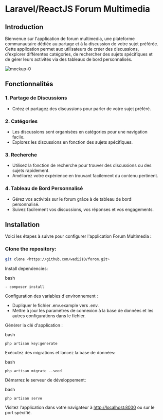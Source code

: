 # Laravel/ReactJS Forum Multimedia

## Introduction

Bienvenue sur l'application de forum multimedia, une plateforme communautaire dédiée au partage et à la discussion de votre sujet préférée. Cette application permet aux utilisateurs de créer des discussions, d'explorer différentes catégories, de rechercher des sujets spécifiques et de gérer leurs activités via des tableaux de bord personnalisés.

![mockup-0](https://github.com/aldiandarwin/forum-app/assets/70283015/ca0a4718-149e-4651-9237-dd5cb1bb1e69)

## Fonctionnalités

### 1. Partage de Discussions

- Créez et partagez des discussions pour parler de votre sujet préféré.

### 2. Catégories

- Les discussions sont organisées en catégories pour une navigation facile.
- Explorez les discussions en fonction des sujets spécifiques.

### 3. Recherche

- Utilisez la fonction de recherche pour trouver des discussions ou des sujets rapidement.
- Améliorez votre expérience en trouvant facilement du contenu pertinent.

### 4. Tableau de Bord Personnalisé

- Gérez vos activités sur le forum grâce à de tableau de bord personnalisé.
- Suivez facilement vos discussions, vos réponses et vos engagements.

## Installation

Voici les étapes à suivre pour configurer l'application Forum Multimedia :

### **Clone the repository:**

```bash
git clone <https://github.com/wadii10/forom.git>
```

Install dependencies:

bash

```Copier le code
- composer install
```

Configuration des variables d'environnement :

- Dupliquer le fichier .env.example vers .env.
- Mettre à jour les paramètres de connexion à la base de données et les autres configurations dans le fichier.

Générer la clé d'application :

bash

```Copier le code
php artisan key:generate
```

Exécutez des migrations et lancez la base de données:

bash

```Copier le code
php artisan migrate --seed
```

Démarrez le serveur de développement:

bash

```Copier code
php artisan serve
```

Visitez l'application dans votre navigateur à <http://localhost:8000> ou sur le port spécifié.